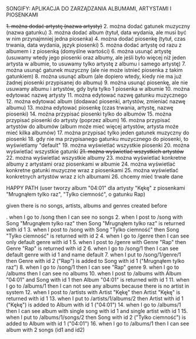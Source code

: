 SONGIFY: APLIKACJA DO ZARZĄDZANIA ALBUMAMI, ARTYSTAMI I PIOSENKAMI

~~1. można dodać artystę (nazwa artysty)~~
2. można dodać gatunek muzyczny (nazwa gatunku)
3. można dodać album (tytuł, data wydania, ale musi być w nim przynajmniej jedna piosenka)
4. można dodać piosenkę (tytuł, czas trwania, data wydania, język piosenki)
5. można dodać artystę od razu z albumem i z piosenką (domyślne wartości)
6. można usunąć artystę (usuwamy wtedy jego piosenki oraz albumy, ale jeśli było więcej niż jeden artysta w albumie, to usuwamy tylko artystę z albumu i samego artystę)
7. można usunąć gatunek muzyczny (ale nie może istnieć piosenka z takim gatunkiem)
8. można usunąć album (ale dopiero wtedy, kiedy nie ma już żadnej piosenki przypisanej do albumu)
9. można usunąć piosenkę, ale nie usuwamy albumu i artystów, gdy była tylko 1 piosenka w albumie
10. można edytować nazwę artysty
11. można edytować nazwę gatunku muzycznego
12. można edytować album (dodawać piosenki, artystów, zmieniać nazwę albumu)
13. można edytować piosenkę (czas trwania, artystę, nazwę piosenki)
14. można przypisać piosenki tylko do albumów
15. można przypisać piosenki do artysty (poprzez album)
16. można przypisać artystów do albumów (album może mieć więcej artystów, artysta może mieć kilka albumów)
17. można przypisać tylko jeden gatunek muzyczny do piosenki
18. gdy nie ma przypisanego gatunku muzycznego do piosenki, to wyświetlamy "default"
19. można wyświetlać wszystkie piosenki
20. można wyświetlać wszystkie gatunki
~~21. można wyświetlać wszystkich artystów~~
22. można wyświetlać wszystkie albumy
23. można wyświetlać konkretne albumy z artystami oraz piosenkami w albumie
24. można wyświetlać konkretne gatunki muzyczne wraz z piosenkami
25. można wyświetlać konkretnych artystów wraz z ich albumami
26. chcemy mieć trwałe dane


HAPPY PATH (user tworzy album "04:01" dla artysty "Kękę" z piosenkami "Mrugnąłem tylko raz", "Tylko ciemność", o gatunku Rap)

given there is no songs, artists, albums and genres created before

. when I go to /song then I can see no songs
2. when I post to /song with Song "Mrugnąłem tylko raz" then Song "Mrugnąłem tylko raz" is returned with id 1
3. when I post to /song with Song "Tylko ciemność" then Song "Tylko ciemność" is returned with id 2
4. when I go to /genre then I can see only default genre with id 1
5. when I post to /genre with Genre "Rap" then Genre "Rap" is returned with id 2
6. when I go to /song/1 then I can see default genre with id 1 and name default
7. when I put to /song/1/genre/1 then Genre with id 2 ("Rap") is added to Song with id 1 ("Mrugnąłem tylko raz")
8. when I go to /song/1 then I can see "Rap" genre
9. when I go to /albums then I can see no albums
10. when I post to /albums with Album "04:01" and Song with id 1 then Album "04:01" is returned with id 1
11. when I go to /albums/1 then I can not see any albums because there is no artist in system
12. when I post to /artists with Artist "Kękę" then Artist "Kękę" is returned with id 1
13. when I put to /artists/1/albums/2 then Artist with id 1 ("Kękę") is added to Album with id 1 ("04:01")
14. when I go to /albums/1 then I can see album with single song with id 1 and single artist with id 1
15. when I put to /albums/1/songs/2 then Song with id 2 ("Tylko ciemność") is added to Album with id 1 ("04:01")
16. when I go to /albums/1 then I can see album with 2 songs (id1 and id2)
